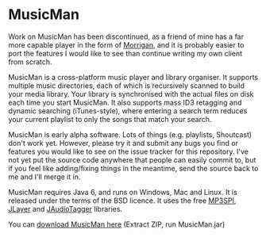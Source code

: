 MusicMan
========

Work on MusicMan has been discontinued, as a friend of mine has a far more capable player in the form of [Morrigan](http://sparktank.net/w/index.php?title=Project_Morrigan), and it is probably easier to port the features I would like to see than continue writing my own client from scratch.



MusicMan is a cross-platform music player and library organiser.  It supports multiple music directories, each of which is recursively scanned to build your media library.  Your library is synchronised with the actual files on disk each time you start MusicMan.  It also supports mass ID3 retagging and dynamic searching (iTunes-style), where entering a search term reduces your current playlist to only the songs that match your search.

MusicMan is early alpha software.  Lots of things (e.g. playlists, Shoutcast) don't work yet.  However, please try it and submit any bugs you find or features you would like to see on the issue tracker for this repository.  I've not yet put the source code anywhere that people can easily commit to, but if you feel like adding/fixing things in the meantime, send the source back to me and I'll merge it in.

MusicMan requires Java 6, and runs on Windows, Mac and Linux.  It is released under the terms of the BSD licence.  It uses the free [MP3SPI](http://www.javazoom.net/mp3spi/mp3spi.html), [JLayer](http://www.javazoom.net/javalayer/javalayer.html) and [JAudioTagger](http://www.jthink.net/jaudiotagger) libraries.

You can [download MusicMan here](http://www.onlydreaming.net/files/MusicMan/MusicMan.zip) (Extract ZIP, run MusicMan.jar)
